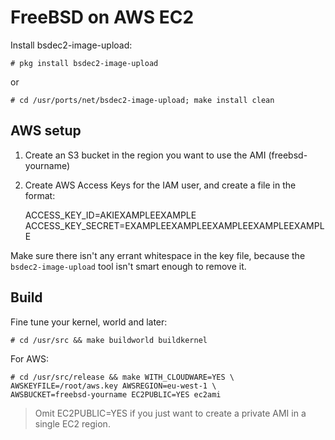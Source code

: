 FreeBSD on AWS EC2
==================

Install bsdec2-image-upload:

    # pkg install bsdec2-image-upload

or

    # cd /usr/ports/net/bsdec2-image-upload; make install clean


AWS setup
---------

1. Create an S3 bucket in the region you want to use the AMI (freebsd-yourname)
2. Create AWS Access Keys for the IAM user, and create a file in the format:

    ACCESS_KEY_ID=AKIEXAMPLEEXAMPLE
    ACCESS_KEY_SECRET=EXAMPLEEXAMPLEEXAMPLEEXAMPLEEXAMPLE


Make sure there isn't any errant whitespace in the key file, because the
`bsdec2-image-upload` tool isn't smart enough to remove it.


Build
-----

Fine tune your kernel, world and later:

    # cd /usr/src && make buildworld buildkernel

For AWS:

    # cd /usr/src/release && make WITH_CLOUDWARE=YES \
    AWSKEYFILE=/root/aws.key AWSREGION=eu-west-1 \
    AWSBUCKET=freebsd-yourname EC2PUBLIC=YES ec2ami

> Omit EC2PUBLIC=YES if you just want to create a private AMI in a single EC2 region.

